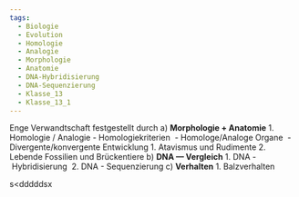 ```yaml
---
tags:
  - Biologie
  - Evolution
  - Homologie
  - Analogie
  - Morphologie
  - Anatomie
  - DNA-Hybridisierung
  - DNA-Sequenzierung
  - Klasse_13
  - Klasse_13_1
---
```

Enge Verwandtschaft festgestellt durch
	a) **Morphologie + Anatomie**
		1. Homologie / Analogie
			-  Homologiekriterien 
			- Homologe/Analoge Organe 
			- Divergente/konvergente Entwicklung
		1. Atavismus und Rudimente
		2. Lebende Fossilien und Brückentiere
	b) **DNA — Vergleich**
		1. DNA - Hybridisierung 
		2. DNA - Sequenzierung
	c) **Verhalten**
		1. Balzverhalten

s<dddddsx                                                                                                                 


